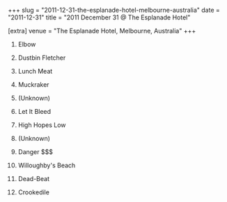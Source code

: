 +++
slug = "2011-12-31-the-esplanade-hotel-melbourne-australia"
date = "2011-12-31"
title = "2011 December 31 @ The Esplanade Hotel"

[extra]
venue = "The Esplanade Hotel, Melbourne, Australia"
+++

 1. Elbow

 2. Dustbin Fletcher

 3. Lunch Meat

 4. Muckraker

 5. (Unknown)
 6. Let It Bleed

 7. High Hopes Low

 8. (Unknown)
 9. Danger $$$

10. Willoughby's Beach

11. Dead-Beat

12. Crookedile


